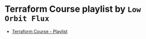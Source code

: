 # Terraform Course playlist by `Low Orbit Flux`

* [Terraform Course - Playlist](https://www.youtube.com/playlist?list=PL98Ky4zUU6hunuznC4JJGj1iao4PNoZX_)

